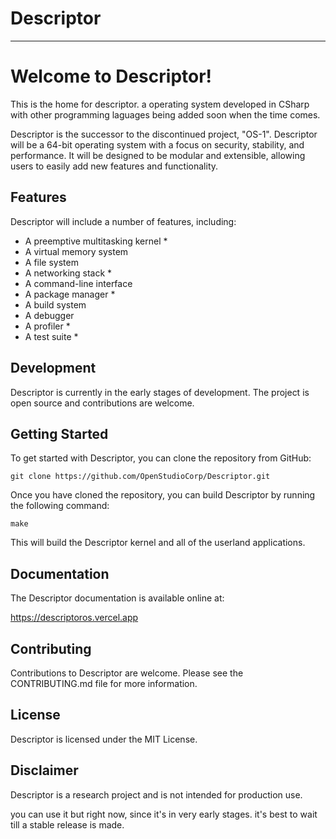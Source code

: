 # Descriptor

---
# Welcome to Descriptor!

This is the home for descriptor. a operating system developed in CSharp with other programming laguages being added soon when the time comes.

Descriptor is the successor to the discontinued project, "OS-1". Descriptor will be a 64-bit operating system with a focus on security, stability, and performance. It will be designed to be modular and extensible, allowing users to easily add new features and functionality.

## Features

Descriptor will include a number of features, including:

* A preemptive multitasking kernel * 
* A virtual memory system 
* A file system 
* A networking stack *
* A command-line interface
* A package manager * 
* A build system  
* A debugger 
* A profiler * 
* A test suite * 

## Development

Descriptor is currently in the early stages of development. The project is open source and contributions are welcome.

## Getting Started

To get started with Descriptor, you can clone the repository from GitHub:

```
git clone https://github.com/OpenStudioCorp/Descriptor.git
```

Once you have cloned the repository, you can build Descriptor by running the following command:

```
make
```

This will build the Descriptor kernel and all of the userland applications.

## Documentation

The Descriptor documentation is available online at:

https://descriptoros.vercel.app


## Contributing

Contributions to Descriptor are welcome. Please see the CONTRIBUTING.md file for more information.

## License

Descriptor is licensed under the MIT License.

## Disclaimer

Descriptor is a research project and is not intended for production use.

you can use it but right now, since it's in very early stages. it's best to wait till a stable release is made.

